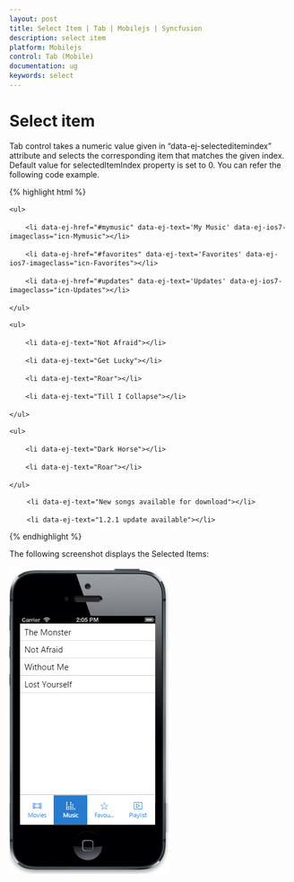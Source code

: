 ```yaml
---
layout: post
title: Select Item | Tab | Mobilejs | Syncfusion
description: select item
platform: Mobilejs
control: Tab (Mobile)
documentation: ug
keywords: select
---
```


# Select item

Tab control takes a numeric value given in “data-ej-selecteditemindex” attribute and selects the corresponding item that matches the given index. Default value for selectedItemIndex property is set to 0. You can refer the following code example.

{% highlight html %}



<div data-role="ejmtab" id="tab" data-ej-rendermode="ios7" data-ej-selecteditemindex="1" >

	<ul>

		<li data-ej-href="#mymusic" data-ej-text='My Music' data-ej-ios7-imageclass="icn-Mymusic"></li>

		<li data-ej-href="#favorites" data-ej-text='Favorites' data-ej-ios7-imageclass="icn-Favorites"></li>

		<li data-ej-href="#updates" data-ej-text='Updates' data-ej-ios7-imageclass="icn-Updates"></li>

	</ul>

</div>

<!-- Tab first item -->

<div data-role="ejmlistview" data-ej-showheader="false" id="mymusic">

    <ul>

        <li data-ej-text="Not Afraid"></li>

        <li data-ej-text="Get Lucky"></li>

        <li data-ej-text="Roar"></li>

        <li data-ej-text="Till I Collapse"></li>

    </ul>

</div>

<!-- Tab second item -->

<div data-role="ejmlistview" data-ej-showheader="false" id="favorites">

    <ul>

        <li data-ej-text="Dark Horse"></li>

        <li data-ej-text="Roar"></li>

    </ul>

</div>

<!-- Tab third item -->

<div data-role="ejmlistview" data-ej-showheader="false" id="updates">

 <ul>

     <li data-ej-text="New songs available for download"></li>

     <li data-ej-text="1.2.1 update available"></li>

 </ul>

</div>

{% endhighlight %}

The following screenshot displays the Selected Items:

![](Select-Item_images/Select-Item_img1.png)
